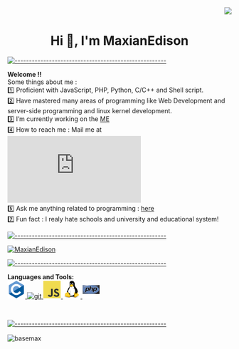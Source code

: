 <div align="right"><img src="https://komarev.com/ghpvc/?username=MaxianEdison&color=orange"/></div>
<h1 align="center">Hi 👋, I'm MaxianEdison</h1>

[![-----------------------------------------------------](
https://raw.githubusercontent.com/andreasbm/readme/master/assets/lines/aqua.png)](https://github.com/BaseMax?tab=repositories)

<b>Welcome !! </b><br/>
Some things about me :<br/>
:one: Proficient with JavaScript, PHP, Python, C/C++ and Shell script.<br/> 
:two: Have mastered many areas of programming like Web Development and server-side programming and linux kernel development.<br/>
:three: I’m currently working on the <a href="https://github.com/MaxianEdison">ME</a><br/> 
:four: How to reach me : Mail me at ![](https://chxo.com/labelgen/labelgen.php?textval=+maximilianedison%40gmail.com&font=ARIAL.TTF&size=12&bgcolor=%23ffffff&textcolor=%23000000&submit=create+image)<br/>
:five: Ask me anything related to programming : <a href="mailto:maximilianedison@gmail.com">here</a><br/> 
:seven: Fun fact : I realy hate schools and university and educational system!

[![-----------------------------------------------------](
https://raw.githubusercontent.com/andreasbm/readme/master/assets/lines/aqua.png)](https://github.com/BaseMax?tab=repositories)

<a href="https://github.com/MaxianEdison?tab=repositories"><img src="https://github-profile-trophy.vercel.app/?username=MaxianEdison&column=8&margin-w=15&margin-h=15" alt="MaxianEdison"></a>

[![-----------------------------------------------------](
https://raw.githubusercontent.com/andreasbm/readme/master/assets/lines/aqua.png)](https://github.com/BaseMax?tab=repositories)

<b>Languages and Tools:</b><br/>
<a href="https://www.cprogramming.com/" target="_blank"> <img src="https://raw.githubusercontent.com/devicons/devicon/master/icons/c/c-original.svg" alt="c" width="40" height="40"/> </a> <a href="https://git-scm.com/" target="_blank"> <img src="https://www.vectorlogo.zone/logos/git-scm/git-scm-icon.svg" alt="git" width="40" height="40"/> </a> <a href="https://developer.mozilla.org/en-US/docs/Web/JavaScript" target="_blank"> <img src="https://raw.githubusercontent.com/devicons/devicon/master/icons/javascript/javascript-original.svg" alt="javascript" width="40" height="40"/> </a> <a href="https://www.linux.org/" target="_blank"> <img src="https://raw.githubusercontent.com/devicons/devicon/master/icons/linux/linux-original.svg" alt="linux" width="40" height="40"/> </a> <a href="https://www.php.net" target="_blank"> <img src="https://raw.githubusercontent.com/devicons/devicon/master/icons/php/php-original.svg" alt="php" width="40" height="40"/> </a>

<br>

<!-- <b>Languages Interests:</b><br/>
<a href="https://www.ruby-lang.org/" target="_blank"> <img src="https://raw.githubusercontent.com/devicons/devicon/master/icons/ruby/ruby-original-wordmark.svg" alt="c" width="40" height="40"/> </a> <a href="https://golang.org/" target="_blank">  <img src="https://raw.githubusercontent.com/devicons/devicon/master/icons/go/go-original.svg" alt="c" width="40" height="40"/> </a>
 -->
 
[![-----------------------------------------------------](
https://raw.githubusercontent.com/andreasbm/readme/master/assets/lines/aqua.png)](https://github.com/BaseMax?tab=repositories)

<img align="center" src="https://github-readme-stats.vercel.app/api?username=basemax&show_icons=true&locale=en" alt="basemax">
